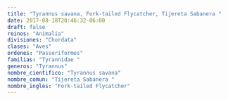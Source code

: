 ```yaml
---
title: "Tyrannus savana, Fork-tailed Flycatcher, Tijereta Sabanera "
date: 2017-08-18T20:46:32-06:00
draft: false
reinos: "Animalia"
divisiones: "Chordata"
clases: "Aves"
ordenes: "Passeriformes"
familias: "Tyrannidae "
generos: "Tyrannus"
nombre_cientifico: "Tyrannus savana"
nombre_comun: "Tijereta Sabanera "
nombre_ingles: "Fork-tailed Flycatcher"
---
```

